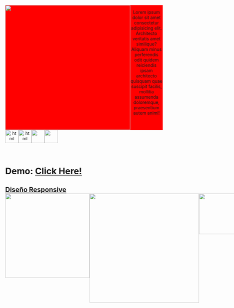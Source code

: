

<div style="display:flex;text-align: center;margin: auto;justify-content: center;background-color:red;" align="center">
  <img src="https://raw.githubusercontent.com/Santibrito/AmazingEvents_Vanilla/main/assets/img/LogoAmazingEvents.png" align="center"  width="400">
  
  <p>Lorem ipsum dolor sit amet consectetur adipisicing elit. Architecto veritatis amet similique? Aliquam minus perferendis odit quidem reiciendis ipsam architecto quisquam quae suscipit facilis, mollitia assumenda doloremque, praesentium autem animi!
</p>
 </div>
 
 
 <div align="center">
  <div style="display: flex;">
    <img src="https://cdn-icons-png.flaticon.com/512/174/174854.png" alt="html" height="42px"style="vertical-align: top;" />
    <img src="https://cdn-icons-png.flaticon.com/512/732/732190.png" alt="html" height="42px"style="vertical-align: top;" />
    <img src="https://upload.wikimedia.org/wikipedia/commons/thumb/b/b2/Bootstrap_logo.svg/1200px-Bootstrap_logo.svg.png" height="42px"style="vertical-align: top;" />
    <img src="https://cdn-icons-png.flaticon.com/512/5968/5968292.png" height="42px"style="vertical-align: top;" />
  </div>
</div>
 <br>
 

  
  
  <br>
<h1>Demo: <a href="https://santibrito.github.io/AmazingEvents_Vanilla/">Click Here!</h1>

<h2>Diseño Responsive
<div align="center">
  <div style="display: flex;">
    <img src="https://i.ibb.co/n3zDP2m/smartmockups-l8kb8pbj.png" style="vertical-align: top;" width="270" />
    <img src="https://i.ibb.co/tHg1v66/smartmockups-l8kblxca.png" style="vertical-align: top;" width="350" />
    <img src="https://i.ibb.co/6Px5BsD/smartmockups-l8kbo8kw.png" style="vertical-align: top;" width="130" />
     
  </div>
</div>
